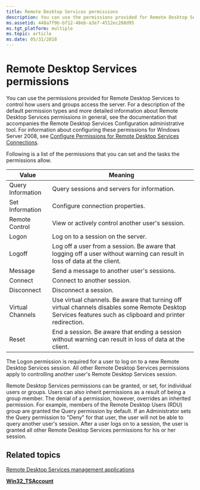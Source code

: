 ```yaml
---
title: Remote Desktop Services permissions
description: You can use the permissions provided for Remote Desktop Services to control how users and groups access the server.
ms.assetid: 448a7f9b-bf12-48eb-a3e7-4512ec288d95
ms.tgt_platform: multiple
ms.topic: article
ms.date: 05/31/2018
---
```


# Remote Desktop Services permissions

You can use the permissions provided for Remote Desktop Services to control how users and groups access the server. For a description of the default permission types and more detailed information about Remote Desktop Services permissions in general, see the documentation that accompanies the Remote Desktop Services Configuration administrative tool. For information about configuring these permissions for Windows Server 2008, see [Configure Permissions for Remote Desktop Services Connections](/previous-versions/windows/it-pro/windows-server-2008-R2-and-2008/cc753032(v=ws.11)).

Following is a list of the permissions that you can set and the tasks the permissions allow.



| Value                        | Meaning                                                                                                                                                               |
|------------------------------|-----------------------------------------------------------------------------------------------------------------------------------------------------------------------|
| Query Information<br/> | Query sessions and servers for information.<br/>                                                                                                                |
| Set Information<br/>   | Configure connection properties.<br/>                                                                                                                           |
| Remote Control<br/>    | View or actively control another user's session.<br/>                                                                                                           |
| Logon<br/>             | Log on to a session on the server.<br/>                                                                                                                         |
| Logoff<br/>            | Log off a user from a session. Be aware that logging off a user without warning can result in loss of data at the client.<br/>                                  |
| Message<br/>           | Send a message to another user's sessions.<br/>                                                                                                                 |
| Connect<br/>           | Connect to another session.<br/>                                                                                                                                |
| Disconnect<br/>        | Disconnect a session.<br/>                                                                                                                                      |
| Virtual Channels<br/>  | Use virtual channels. Be aware that turning off virtual channels disables some Remote Desktop Services features such as clipboard and printer redirection.<br/> |
| Reset<br/>             | End a session. Be aware that ending a session without warning can result in loss of data at the client.<br/>                                                    |



 

The Logon permission is required for a user to log on to a new Remote Desktop Services session. All other Remote Desktop Services permissions apply to controlling another user's Remote Desktop Services session.

Remote Desktop Services permissions can be granted, or set, for individual users or groups. Users can also inherit permissions as a result of being a group member. The denial of a permission, however, overrides an inherited permission. For example, members of the Remote Desktop Users (RDU) group are granted the Query permission by default. If an Administrator sets the Query permission to "Deny" for that user, the user will not be able to query another user's session. After a user logs on to a session, the user is granted all other Remote Desktop Services permissions for his or her session.

## Related topics

<dl> <dt>

[Remote Desktop Services management applications](terminal-services-management-applications.md)
</dt> <dt>

[**Win32\_TSAccount**](win32-tsaccount.md)
</dt> </dl>

 

